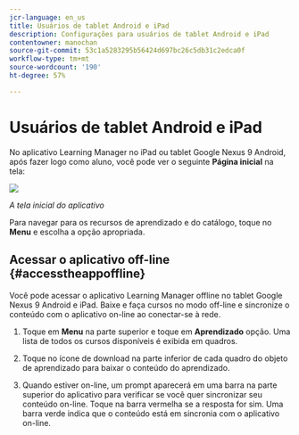 ```yaml
---
jcr-language: en_us
title: Usuários de tablet Android e iPad
description: Configurações para usuários de tablet Android e iPad
contentowner: manochan
source-git-commit: 53c1a5283295b56424d697bc26c5db31c2edca0f
workflow-type: tm+mt
source-wordcount: '190'
ht-degree: 57%

---
```




# Usuários de tablet Android e iPad

No aplicativo Learning Manager no iPad ou tablet Google Nexus 9 Android, após fazer logo como aluno, você pode ver o seguinte **Página inicial** na tela:

![](assets/screenshot-2015-08-07-12-24-40-e1439211134842.png)

*A tela inicial do aplicativo*

Para navegar para os recursos de aprendizado e do catálogo, toque no **Menu** e escolha a opção apropriada.

<!--![](assets/menu-ipad.png)-->

## Acessar o aplicativo off-line {#accesstheappoffline}

Você pode acessar o aplicativo Learning Manager offline no tablet Google Nexus 9 Android e iPad. Baixe e faça cursos no modo off-line e sincronize o conteúdo com o aplicativo on-line ao conectar-se à rede.

1. Toque em **Menu** na parte superior e toque em **Aprendizado** opção. Uma lista de todos os cursos disponíveis é exibida em quadros.
1. Toque no ícone de download na parte inferior de cada quadro do objeto de aprendizado para baixar o conteúdo do aprendizado.

   <!--![](assets/download-ipad.png)-->

1. Quando estiver on-line, um prompt aparecerá em uma barra na parte superior do aplicativo para verificar se você quer sincronizar seu conteúdo on-line. Toque na barra vermelha se a resposta for sim. Uma barra verde indica que o conteúdo está em sincronia com o aplicativo on-line.

<!--## Track device storage {#trackdevicestorage}

You can monitor your device storage periodically.

Tap the profile icon at the upper-right corner of the app and tap **Device Storage** menu option.

![](assets/app-device-storage.png)

An app storage information dialog appears as shown below.

![](assets/app-storage.png)

Using the app storage information, you can check the total space of device, app and the downloaded courses. This information enables you to download courses accordingly. To delete the downloaded courses in the device, tap X icon adjacent to each course name.-->
